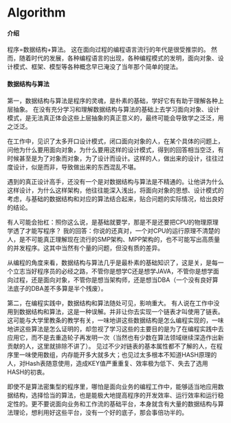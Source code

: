 # Algorithm

#### 介绍
程序=数据结构+算法。
这在面向过程的编程语言流行的年代是很受推崇的。
然而，随着时代的发展，各种编程语言的出现，各种编程模式的发明，面向对象、设计模式、框架、模型等各种概念早已淹没了当年那个简单的提法。
#### 数据结构与算法
第一，数据结构与算法是程序的灵魂，是朴素的基础，学好它有有助于理解各种上层抽象。
在没有充分学习和理解数据结构与算法的基础上去学习面向对象、设计模式，是无法真正体会这些上层抽象的真正意义的，最终可能会导致学之泛泛，用之泛泛。

在工作中，见识了太多开口设计模式，闭口面向对象的人，在某个具体的问题上，问他为什么要用面向对象，为什么要用这样的设计模式，得到的回答相当空泛，有时候甚至是为了对象而对象，为了设计而设计。这样的人，做出来的设计，往往过度设计，似是而非，导致做出来的东西混乱不堪。

遇到的真正设计高手，还没有一个是对数据结构与算法是不精通的。让他讲为什么这样设计，为什么这样架构，他往往能深入浅出，将面向对象的思想、设计模式的考虑，与基础的数据结构和对应的算法结合起来，贴合问题的实际情况，给出良好的结论。

有人可能会抬杠：照你这么说，是基础就要学，那是不是还要把CPU的物理原理学透了才能写程序？
我的回答：你说的还真对，一个对CPU的运行原理不清楚的人，是不可能真正理解现在流行的SMP架构、MPP架构的，也不可能写出高质量的并发程序。这其中当然有个量的问题，但没有质的差异。

从编程的角度来看，数据结构与算法几乎是最朴素的基础知识了，这是关，是每一个立志当好程序员的必经之路，不管你是想学C还是想学JAVA，不管你是想学面向过程，还是面向对象，不管你是想当架构师，还是想当DBA（一个没有良好算法底子的DBA差不多算是半个残废）。

第二，在编程实践中，数据结构和算法随处可见，影响重大。
有人说在工作中没用到数据结构和算法，这是一种误解。并非让你去实现一个链表才叫使用了链表。这可能与大学里教条的教学有关，一味地讲这些数据结构是怎么编程实现的，一味地讲这些算法是怎么证明的，却忽视了学习这些的主要目的是为了在编程实践中去应用它，而不是去重造轮子再发明一次（当然也有少数在算法领域继续深造作出新贡献的人，这里就排除不讲了）。
见过不少对链表的基本属性都不了解的人，在程序里一味使用数组，内存能开多大就多大；也见过太多根本不知道HASH原理的人，对Hash表随意使用，造成KEY值严重重复、效率极为低下、失去了选用HASH的初衷。

即使不是算法密集型的程序里，哪怕是面向业务的编程工作中，能够适当地应用数据结构，选择恰当的算法，也是能极大地提高程序的开发效率、运行效率和运行稳定性的。更不要说面向业务和工作流的基础平台，本身就含有大量的数据结构与算法理论，想利用好这些平台，没有一个好的底子，那会事倍功半的。
